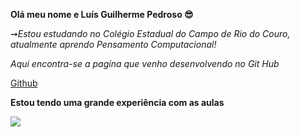 **Olá meu nome e Luís Guilherme Pedroso &#128526;**

&#10142;*Estou estudando no Colégio Estadual do Campo de Rio do Couro, atualmente aprendo Pensamento Computacional!*

*Aqui encontra-se a pagína que venho desenvolvendo no Git Hub*

[Github](https://github.com/Lakersamerica/pedrosomotors.git)


**Estou tendo uma grande experiência com as aulas**



![](https://kinsta.com/wp-content/uploads/2018/04/what-is-github-1-1.png)

